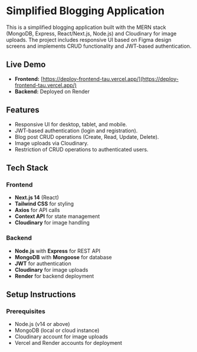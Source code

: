 # Simplified Blogging Application

This is a simplified blogging application built with the MERN stack (MongoDB, Express, React/Next.js, Node.js) and Cloudinary for image uploads. The project includes responsive UI based on Figma design screens and implements CRUD functionality and JWT-based authentication.

## Live Demo

- **Frontend:** [https://deploy-frontend-tau.vercel.app/](https://deploy-frontend-tau.vercel.app/)
- **Backend:** Deployed on Render

## Features

- Responsive UI for desktop, tablet, and mobile.
- JWT-based authentication (login and registration).
- Blog post CRUD operations (Create, Read, Update, Delete).
- Image uploads via Cloudinary.
- Restriction of CRUD operations to authenticated users.

## Tech Stack

### Frontend

- **Next.js 14** (React)
- **Tailwind CSS** for styling
- **Axios** for API calls
- **Context API** for state management
- **Cloudinary** for image handling

### Backend

- **Node.js** with **Express** for REST API
- **MongoDB** with **Mongoose** for database
- **JWT** for authentication
- **Cloudinary** for image uploads
- **Render** for backend deployment

## Setup Instructions

### Prerequisites

- Node.js (v14 or above)
- MongoDB (local or cloud instance)
- Cloudinary account for image uploads
- Vercel and Render accounts for deployment
